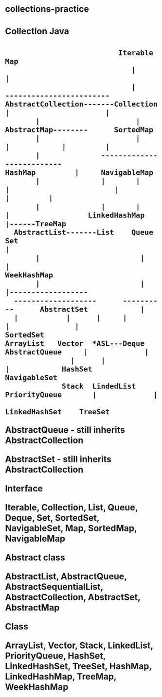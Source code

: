 # collections-practice
<h1 text-align="center" font-size="16px">Collection Java<h1> 

                              Iterable                                                Map
                                 |                                                     | 
                                 |                                          ------------------------
    AbstractCollection-------Collection                                     |                      | 
           |                      |                                    AbstractMap--------      SortedMap   
           |                      |                                         |            |         | 
           |              --------------------------                     HashMap         |     NavigableMap
           |              |       |                |                        |            |         | 
           |              |       |                |                  LinkedHashMap      |------TreeMap    
      AbstractList-------List    Queue            Set                                    |
           |                       |               |                                WeekHashMap
           |                       |               |------------------
      -------------------      ----------      AbstractSet            |
      |           |      |     |        |               |          SortedSet
    ArrayList   Vector  *ASL---Deque  AbstractQueue     |             |
                   |      |             |            HashSet    NavigableSet
                 Stack  LindedList  PriorityQueue       |             | 
                                                   LinkedHashSet    TreeSet
           
           
<p color="orange">
  AbstractQueue - still inherits AbstractCollection
<p>
<p color="orange">
   AbstractSet - still inherits AbstractCollection
<p>

<p color="green">Interface<p>
  Iterable, Collection, List, Queue, Deque, Set, SortedSet, NavigableSet, Map, SortedMap, NavigableMap
  
<p color="gray">Abstract class<p>
  AbstractList, AbstractQueue, AbstractSequentialList, AbstractCollection, AbstractSet, AbstractMap
  
<p color="red">Class<p>
  ArrayList, Vector, Stack, LinkedList, PriorityQueue, HashSet, LinkedHashSet, TreeSet, HashMap, LinkedHashMap, TreeMap, WeekHashMap

